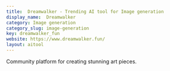 ```yaml
---
title:  Dreamwalker - Trending AI tool for Image generation
display_name:  Dreamwalker
category: Image generation
category_slug: image-generation
key: dreamwalker_fun
website: https://www.dreamwalker.fun/
layout: aitool
---
```


Community platform for creating stunning art pieces.
